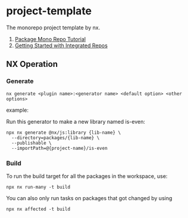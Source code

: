 # project-template

The monorepo project template by nx.

1. [Package Mono Repo Tutorial](https://nx.dev/getting-started/tutorials/package-based-repo-tutorial)
2. [Getting Started with Integrated Repos](https://nx.dev/getting-started/tutorials/integrated-repo-tutorial)

## NX Operation

### Generate
`nx generate <plugin name>:<generator name> <default option> <other options>`

example:

Run this generator to make a new library named is-even:

```shell
npx nx generate @nx/js:library {lib-name} \
  --directory=packages/{lib-name} \
  --publishable \
  --importPath=@{project-name}/is-even
```

### Build

To run the build target for all the packages in the workspace, use:

`npx nx run-many -t build`

You can also only run tasks on packages that got changed by using

`npx nx affected -t build`

